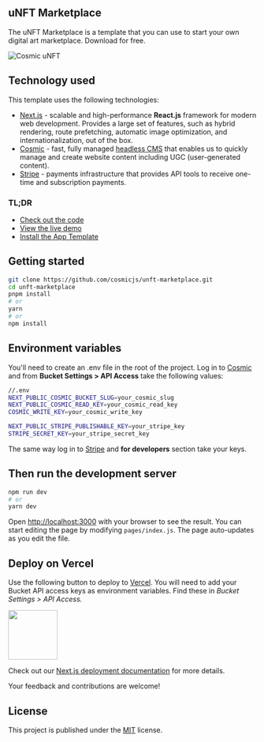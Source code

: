 ## uNFT Marketplace

The uNFT Marketplace is a template that you can use to start your own digital art marketplace. Download for free.

![Cosmic uNFT](https://user-images.githubusercontent.com/1950722/178328933-c6f0008f-a188-4678-9420-404dd1f02871.gif)


## Technology used
This template uses the following technologies:

- [Next.js](https://nextjs.org/) - scalable and high-performance **React.js** framework for modern web development. Provides a large set of features, such as hybrid rendering, route prefetching, automatic image optimization, and internationalization, out of the box.
- [Cosmic](https://www.cosmicjs.com/) - fast, fully managed [headless CMS](https://www.cosmicjs.com/headless-cms) that enables us to quickly manage and create website content including UGC (user-generated content).
- [Stripe](https://stripe.com/) - payments infrastructure that provides API tools to receive one-time and subscription payments.

### TL;DR

- [Check out the code](https://github.com/cosmicjs/unft-marketplace)
- [View the live demo](https://unft-marketplace-cosmicjs.vercel.app/)
- [Install the App Template](https://www.cosmicjs.com/apps/unft-marketplace)

## Getting started

```bash
git clone https://github.com/cosmicjs/unft-marketplace.git
cd unft-marketplace
pnpm install
# or
yarn
# or
npm install
```

## Environment variables

You'll need to create an .env file in the root of the project. Log in to [Cosmic](https://app.cosmicjs.com/) and from **Bucket Settings > API Access** take the following values:

```bash
//.env
NEXT_PUBLIC_COSMIC_BUCKET_SLUG=your_cosmic_slug
NEXT_PUBLIC_COSMIC_READ_KEY=your_cosmic_read_key
COSMIC_WRITE_KEY=your_cosmic_write_key

NEXT_PUBLIC_STRIPE_PUBLISHABLE_KEY=your_stripe_key
STRIPE_SECRET_KEY=your_stripe_secret_key
```

The same way log in to [Stripe](https://dashboard.stripe.com/) and **for developers** section take your keys.

## Then run the development server

```bash
npm run dev
# or
yarn dev
```

Open [http://localhost:3000](http://localhost:3000) with your browser to see the result.
You can start editing the page by modifying `pages/index.js`. The page auto-updates as you edit the file.

## Deploy on Vercel

<p>Use the following button to deploy to <a href="https://vercel.com/" rel="noopener noreferrer" target="_blank">Vercel</a>. You will need to add your Bucket API access keys as environment variables. Find these in <em>Bucket Settings &gt; API Access</em><em>.</em></p>
<p>
<a href="https://vercel.com/import/git?c=1&s=https://vercel.com/import/git?c=1&s=https://github.com/cosmicjs/nextjs-restaurant-website-cms&env=NEXT_PUBLIC_COSMIC_BUCKET_SLUG,NEXT_PUBLIC_COSMIC_READ_KEY,COSMIC_WRITE_KEY,NEXT_PUBLIC_STRIPE_PUBLISHABLE_KEY,STRIPE_SECRET_KEY" rel="noopener noreferrer" target="_blank"><img src="https://cdn.cosmicjs.com/d3f0d5e0-c064-11ea-9a05-6f8a16b0b14c-deploy-to-vercel.svg" style="width: 100px;" class="fr-fic fr-dib fr-fil"></a>
</p>

Check out our [Next.js deployment documentation](https://nextjs.org/docs/deployment) for more details.

Your feedback and contributions are welcome!

## License

This project is published under the [MIT](LICENSE) license.
